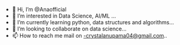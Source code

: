 - 👋 Hi, I’m @Anaofficial
- 👀 I’m interested in Data Science, AI/ML ...
- 🌱 I’m currently learning python, data structures and algorithms...
- 💞️ I’m looking to collaborate on data science...
- 📫 How to reach me mail on -crystalanupama04@gmail.com..

<!---
Anaofficial/Anaofficial is a ✨ special ✨ repository because its `README.md` (this file) appears on your GitHub profile.
You can click the Preview link to take a look at your changes.
--->
